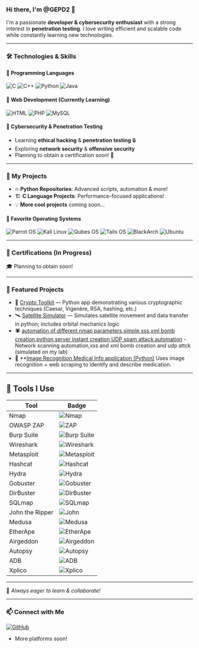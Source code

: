 ### Hi there, I'm @GEPD2 👋

I'm a passionate **developer & cybersecurity enthusiast** with a strong interest in **penetration testing**. I love writing efficient and scalable code while constantly learning new technologies. 

---
### 🛠️ Technologies & Skills

#### 🔹 Programming Languages
![C](https://img.shields.io/badge/C-00599C?style=for-the-badge&logo=c&logoColor=white)
![C++](https://img.shields.io/badge/C++-00599C?style=for-the-badge&logo=c%2B%2B&logoColor=white)
![Python](https://img.shields.io/badge/Python-3776AB?style=for-the-badge&logo=python&logoColor=white)
![Java](https://img.shields.io/badge/Java-007396?style=for-the-badge&logo=java&logoColor=white)

#### 🔹 Web Development (Currently Learning)
![HTML](https://img.shields.io/badge/HTML5-E34F26?style=for-the-badge&logo=html5&logoColor=white)
![PHP](https://img.shields.io/badge/PHP-777BB4?style=for-the-badge&logo=php&logoColor=white)
![MySQL](https://img.shields.io/badge/MySQL-4479A1?style=for-the-badge&logo=mysql&logoColor=white)

#### 🔹 Cybersecurity & Penetration Testing
- Learning **ethical hacking** & **penetration testing** 🔒
- Exploring **network security** & **offensive security**
- Planning to obtain a certification soon! 🎯

---
### 📂 My Projects

- 🔥 **Python Repositories**: Advanced scripts, automation & more!
- 🏗️ **C Language Projects**: Performance-focused applications!
- 💡 **More cool projects** coming soon...

#### 🔹 Favorite Operating Systems
![Parrot OS](https://img.shields.io/badge/Parrot%20OS-0D9D58?style=for-the-badge&logo=parrotos&logoColor=white)
![Kali Linux](https://img.shields.io/badge/Kali%20Linux-268BEE?style=for-the-badge&logo=kalilinux&logoColor=white)
![Qubes OS](https://img.shields.io/badge/Qubes%20OS-3874D8?style=for-the-badge&logo=qubesos&logoColor=white)
![Tails OS](https://img.shields.io/badge/Tails%20OS-56347C?style=for-the-badge&logo=tails&logoColor=white)
![BlackArch](https://img.shields.io/badge/BlackArch-222222?style=for-the-badge&logo=archlinux&logoColor=white)
![Ubuntu](https://img.shields.io/badge/Ubuntu-E95420?style=for-the-badge&logo=ubuntu&logoColor=white)

---
### 📜 Certifications (In Progress)
🎓 Planning to obtain soon! 

---
### 🧪 Featured Projects
- 🔐 [Crypto Toolkit](https://github.com/GEPD2/encryption_app) — Python app demonstrating various cryptographic techniques (Caesar, Vigenère, RSA, hashing, etc.)  
- 🛰️ [Satellite Simulator](https://github.com/GEPD2/satellite_simulation) — Simulates satellite movement and data transfer in python; includes orbital mechanics logic  
- 🕷️ [automation of different nmap parameters,simple xss,xml bomb creation,python server instant creation,UDP spam attack automation](https://github.com/GEPD2/automation_tool) - Network scanning automation,xss and xml bomb creation and udp attck (simulated on my lab)
- 🧪 **[Image Recognition Medical Info application (Python)](https://github.com/GEPD2/project_python_2)  Uses image recognition + web scraping to identify and describe medication.

---
## 🧰 Tools I Use

| Tool | Badge |
|------|-------|
| Nmap | ![Nmap](https://img.shields.io/badge/Nmap-4F8A10?style=for-the-badge&logo=gnometerminal&logoColor=white) |
| OWASP ZAP | ![ZAP](https://img.shields.io/badge/OWASP%20ZAP-000000?style=for-the-badge&logo=owasp&logoColor=white) |
| Burp Suite | ![Burp Suite](https://img.shields.io/badge/Burp%20Suite-ff6600?style=for-the-badge&logo=burpsuite&logoColor=white) |
| Wireshark | ![Wireshark](https://img.shields.io/badge/Wireshark-1679A7?style=for-the-badge&logo=wireshark&logoColor=white) |
| Metasploit | ![Metasploit](https://img.shields.io/badge/Metasploit-4A90E2?style=for-the-badge&logo=metasploit&logoColor=white) |
| Hashcat | ![Hashcat](https://img.shields.io/badge/Hashcat-5E2750?style=for-the-badge&logoColor=white) |
| Hydra | ![Hydra](https://img.shields.io/badge/Hydra-34495E?style=for-the-badge&logoColor=white) |
| Gobuster | ![Gobuster](https://img.shields.io/badge/Gobuster-F39C12?style=for-the-badge&logoColor=white) |
| DirBuster | ![DirBuster](https://img.shields.io/badge/DirBuster-8E44AD?style=for-the-badge&logoColor=white) |
| SQLmap | ![SQLmap](https://img.shields.io/badge/SQLmap-C0392B?style=for-the-badge&logoColor=white) |
| John the Ripper | ![John](https://img.shields.io/badge/John%20The%20Ripper-000000?style=for-the-badge&logo=hackthebox&logoColor=white) |
| Medusa | ![Medusa](https://img.shields.io/badge/Medusa-17202A?style=for-the-badge&logoColor=white) |
| EtherApe | ![EtherApe](https://img.shields.io/badge/EtherApe-2ECC71?style=for-the-badge&logoColor=white) |
| Airgeddon | ![Airgeddon](https://img.shields.io/badge/Airgeddon-7F8C8D?style=for-the-badge&logoColor=white) |
| Autopsy | ![Autopsy](https://img.shields.io/badge/Autopsy-2980B9?style=for-the-badge&logoColor=white) |
| ADB | ![ADB](https://img.shields.io/badge/ADB-3DDC84?style=for-the-badge&logo=android&logoColor=white) |
| Xplico | ![Xplico](https://img.shields.io/badge/Xplico-222222?style=for-the-badge&logoColor=white) |

---

🚀 *Always eager to learn & collaborate!*

---
### 📫 Connect with Me
[![GitHub](https://img.shields.io/badge/GitHub-%2312100E.svg?style=for-the-badge&logo=github&logoColor=white)](https://github.com/GEPD2)
- More platforms soon!


<!---
GEPD2/GEPD2 is a ✨ special ✨ repository because its `README.md` (this file) appears on your GitHub profile.
You can click the Preview link to take a look at your changes.
--->
